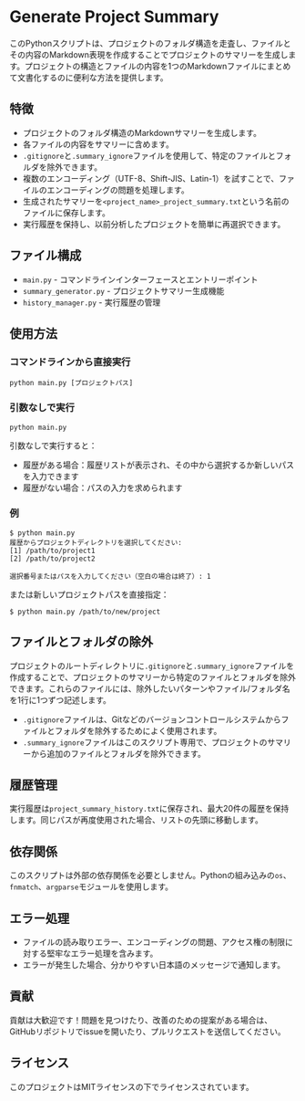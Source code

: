 # Generate Project Summary 
このPythonスクリプトは、プロジェクトのフォルダ構造を走査し、ファイルとその内容のMarkdown表現を作成することでプロジェクトのサマリーを生成します。プロジェクトの構造とファイルの内容を1つのMarkdownファイルにまとめて文書化するのに便利な方法を提供します。

## 特徴
- プロジェクトのフォルダ構造のMarkdownサマリーを生成します。
- 各ファイルの内容をサマリーに含めます。
- `.gitignore`と`.summary_ignore`ファイルを使用して、特定のファイルとフォルダを除外できます。
- 複数のエンコーディング（UTF-8、Shift-JIS、Latin-1）を試すことで、ファイルのエンコーディングの問題を処理します。
- 生成されたサマリーを`<project_name>_project_summary.txt`という名前のファイルに保存します。
- 実行履歴を保持し、以前分析したプロジェクトを簡単に再選択できます。

## ファイル構成
- `main.py` - コマンドラインインターフェースとエントリーポイント
- `summary_generator.py` - プロジェクトサマリー生成機能
- `history_manager.py` - 実行履歴の管理

## 使用方法

### コマンドラインから直接実行
```
python main.py [プロジェクトパス]
```

### 引数なしで実行
```
python main.py
```
引数なしで実行すると：
- 履歴がある場合：履歴リストが表示され、その中から選択するか新しいパスを入力できます
- 履歴がない場合：パスの入力を求められます

### 例
```
$ python main.py
履歴からプロジェクトディレクトリを選択してください:
[1] /path/to/project1
[2] /path/to/project2

選択番号またはパスを入力してください（空白の場合は終了）: 1
```

または新しいプロジェクトパスを直接指定：
```
$ python main.py /path/to/new/project
```

## ファイルとフォルダの除外
プロジェクトのルートディレクトリに`.gitignore`と`.summary_ignore`ファイルを作成することで、プロジェクトのサマリーから特定のファイルとフォルダを除外できます。これらのファイルには、除外したいパターンやファイル/フォルダ名を1行に1つずつ記述します。

- `.gitignore`ファイルは、Gitなどのバージョンコントロールシステムからファイルとフォルダを除外するためによく使用されます。
- `.summary_ignore`ファイルはこのスクリプト専用で、プロジェクトのサマリーから追加のファイルとフォルダを除外できます。

## 履歴管理
実行履歴は`project_summary_history.txt`に保存され、最大20件の履歴を保持します。同じパスが再度使用された場合、リストの先頭に移動します。

## 依存関係
このスクリプトは外部の依存関係を必要としません。Pythonの組み込みの`os`、`fnmatch`、`argparse`モジュールを使用します。

## エラー処理
- ファイルの読み取りエラー、エンコーディングの問題、アクセス権の制限に対する堅牢なエラー処理を含みます。
- エラーが発生した場合、分かりやすい日本語のメッセージで通知します。

## 貢献
貢献は大歓迎です！問題を見つけたり、改善のための提案がある場合は、GitHubリポジトリでissueを開いたり、プルリクエストを送信してください。

## ライセンス
このプロジェクトはMITライセンスの下でライセンスされています。